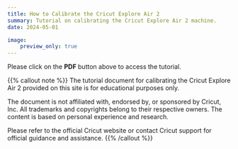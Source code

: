 ```yaml
---
title: How to Calibrate the Cricut Explore Air 2
summary: Tutorial on calibrating the Cricut Explore Air 2 machine.
date: 2024-05-01

image:
    preview_only: true
---
```


Please click on the **PDF** button above to access the tutorial. 

{{% callout note %}}
The tutorial document for calibrating the Cricut Explore Air 2 provided on this site is for educational purposes only.

The document is not affiliated with, endorsed by, or sponsored by Cricut, Inc. All trademarks and copyrights belong to their respective owners. The content is based on personal experience and research.

Please refer to the official Cricut website or contact Cricut support for official guidance and assistance.
{{% /callout %}}
